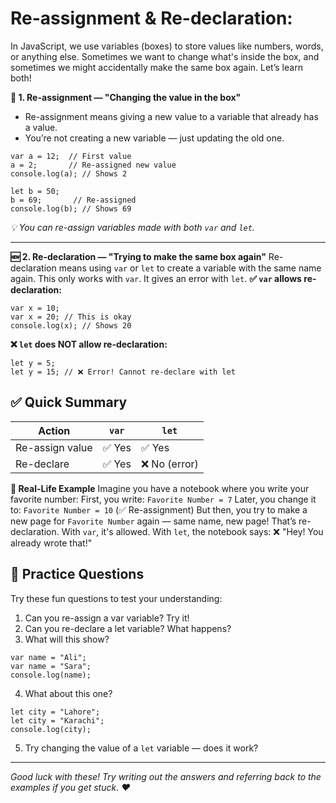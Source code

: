 # Re-assignment & Re-declaration:


In JavaScript, we use variables (boxes) to store values like numbers, words, or anything else.
Sometimes we want to change what's inside the box, and sometimes we might accidentally make the same box again.
Let’s learn both!


**🔄 1. Re-assignment — "Changing the value in the box"**
- Re-assignment means giving a new value to a variable that already has a value.
- You’re not creating a new variable — just updating the old one.
```
var a = 12;  // First value
a = 2;       // Re-assigned new value
console.log(a); // Shows 2
```
```
let b = 50;
b = 69;       // Re-assigned
console.log(b); // Shows 69
```
*💡 You can re-assign variables made with both `var` and `let`.*

---
**🆕 2. Re-declaration — "Trying to make the same box again"**
Re-declaration means using `var` or `let` to create a variable with the same name again.
This only works with `var`.
It gives an error with `let`.
**✅ `var` allows re-declaration:**
```
var x = 10;
var x = 20; // This is okay
console.log(x); // Shows 20
```
**❌ `let` does NOT allow re-declaration:**
```
let y = 5;
let y = 15; // ❌ Error! Cannot re-declare with let
```

## ✅ Quick Summary


| Action           | `var`     | `let`       |
|------------------|-----------|-------------|
| Re-assign value  | ✅ Yes    | ✅ Yes      |
| Re-declare       | ✅ Yes    | ❌ No (error) |


**🎯 Real-Life Example**
Imagine you have a notebook where you write your favorite number:
First, you write: `Favorite Number = 7`
Later, you change it to: `Favorite Number = 10` (✅ Re-assignment)
But then, you try to make a new page for `Favorite Number` again — same name, new page! That’s re-declaration.
With `var`, it's allowed. With `let`, the notebook says: ❌ "Hey! You already wrote that!"



## 📝 Practice Questions

Try these fun questions to test your understanding:

1. Can you re-assign a var variable? Try it!
2. Can you re-declare a let variable? What happens?
3. What will this show?
```
var name = "Ali";
var name = "Sara";
console.log(name);
```
4. What about this one?
```
let city = "Lahore";
let city = "Karachi";
console.log(city);
```
5. Try changing the value of a `let` variable — does it work?
---

*Good luck with these! Try writing out the answers and referring back to the examples if you get stuck. ♥*
